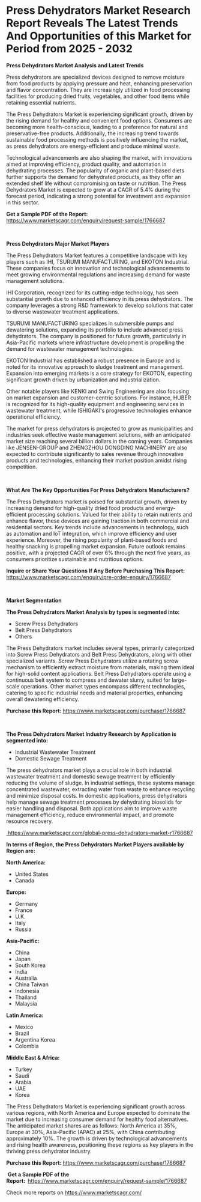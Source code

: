 <p><h1>Press Dehydrators Market Research Report Reveals The Latest Trends And Opportunities of this Market for Period from 2025 - 2032</h1></p><p><strong>Press Dehydrators Market Analysis and Latest Trends</strong></p>
<p><p>Press dehydrators are specialized devices designed to remove moisture from food products by applying pressure and heat, enhancing preservation and flavor concentration. They are increasingly utilized in food processing facilities for producing dried fruits, vegetables, and other food items while retaining essential nutrients. </p><p>The Press Dehydrators Market is experiencing significant growth, driven by the rising demand for healthy and convenient food options. Consumers are becoming more health-conscious, leading to a preference for natural and preservative-free products. Additionally, the increasing trend towards sustainable food processing methods is positively influencing the market, as press dehydrators are energy-efficient and produce minimal waste. </p><p>Technological advancements are also shaping the market, with innovations aimed at improving efficiency, product quality, and automation in dehydrating processes. The popularity of organic and plant-based diets further supports the demand for dehydrated products, as they offer an extended shelf life without compromising on taste or nutrition. The Press Dehydrators Market is expected to grow at a CAGR of 5.4% during the forecast period, indicating a strong potential for investment and expansion in this sector.</p></p>
<p><strong>Get a Sample PDF of the Report:&nbsp;</strong> <a href="https://www.marketscagr.com/enquiry/request-sample/1766687?utm_campaign=2760&utm_medium=2&utm_source=Github&utm_content=ia&utm_term=27022025&utm_id=press-dehydrators">https://www.marketscagr.com/enquiry/request-sample/1766687</a></p>
<p>&nbsp;</p>
<p><strong>Press Dehydrators Major Market Players</strong></p>
<p><p>The Press Dehydrators Market features a competitive landscape with key players such as IHI, TSURUMI MANUFACTURING, and EKOTON Industrial. These companies focus on innovation and technological advancements to meet growing environmental regulations and increasing demand for waste management solutions.</p><p>IHI Corporation, recognized for its cutting-edge technology, has seen substantial growth due to enhanced efficiency in its press dehydrators. The company leverages a strong R&D framework to develop solutions that cater to diverse wastewater treatment applications.</p><p>TSURUMI MANUFACTURING specializes in submersible pumps and dewatering solutions, expanding its portfolio to include advanced press dehydrators. The company is positioned for future growth, particularly in Asia-Pacific markets where infrastructure development is propelling the demand for wastewater management technologies.</p><p>EKOTON Industrial has established a robust presence in Europe and is noted for its innovative approach to sludge treatment and management. Expansion into emerging markets is a core strategy for EKOTON, expecting significant growth driven by urbanization and industrialization.</p><p>Other notable players like KENKI and Swing Engineering are also focusing on market expansion and customer-centric solutions. For instance, HUBER is recognized for its high-quality equipment and engineering services in wastewater treatment, while ISHIGAKI's progressive technologies enhance operational efficiency.</p><p>The market for press dehydrators is projected to grow as municipalities and industries seek effective waste management solutions, with an anticipated market size reaching several billion dollars in the coming years. Companies like JENSEN-GROUP and ZHENGZHOU DONGDING MACHINERY are also expected to contribute significantly to sales revenue through innovative products and technologies, enhancing their market position amidst rising competition.</p></p>
<p>&nbsp;</p>
<p><strong>What Are The Key Opportunities For Press Dehydrators Manufacturers?</strong></p>
<p><p>The Press Dehydrators market is poised for substantial growth, driven by increasing demand for high-quality dried food products and energy-efficient processing solutions. Valued for their ability to retain nutrients and enhance flavor, these devices are gaining traction in both commercial and residential sectors. Key trends include advancements in technology, such as automation and IoT integration, which improve efficiency and user experience. Moreover, the rising popularity of plant-based foods and healthy snacking is propelling market expansion. Future outlook remains positive, with a projected CAGR of over 6% through the next five years, as consumers prioritize sustainable and nutritious options.</p></p>
<p><strong>Inquire or Share Your Questions If Any Before Purchasing This Report:</strong> <a href="https://www.marketscagr.com/enquiry/pre-order-enquiry/1766687?utm_campaign=2760&utm_medium=2&utm_source=Github&utm_content=ia&utm_term=27022025&utm_id=press-dehydrators">https://www.marketscagr.com/enquiry/pre-order-enquiry/1766687</a></p>
<p>&nbsp;</p>
<p><strong>Market Segmentation</strong></p>
<p><strong>The Press Dehydrators Market Analysis by types is segmented into:</strong></p>
<p><ul><li>Screw Press Dehydrators</li><li>Belt Press Dehydrators</li><li>Others</li></ul></p>
<p><p>The Press Dehydrators market includes several types, primarily categorized into Screw Press Dehydrators and Belt Press Dehydrators, along with other specialized variants. Screw Press Dehydrators utilize a rotating screw mechanism to efficiently extract moisture from materials, making them ideal for high-solid content applications. Belt Press Dehydrators operate using a continuous belt system to compress and dewater slurry, suited for large-scale operations. Other market types encompass different technologies, catering to specific industrial needs and material properties, enhancing overall dewatering efficiency.</p></p>
<p><strong>Purchase this Report:&nbsp;</strong><a href="https://www.marketscagr.com/purchase/1766687?utm_campaign=2760&utm_medium=2&utm_source=Github&utm_content=ia&utm_term=27022025&utm_id=press-dehydrators">https://www.marketscagr.com/purchase/1766687</a></p>
<p>&nbsp;</p>
<p><strong>The Press Dehydrators Market Industry Research by Application is segmented into:</strong></p>
<p><ul><li>Industrial Wastewater Treatment</li><li>Domestic Sewage Treatment</li></ul></p>
<p><p>The press dehydrators market plays a crucial role in both industrial wastewater treatment and domestic sewage treatment by efficiently reducing the volume of sludge. In industrial settings, these systems manage concentrated wastewater, extracting water from waste to enhance recycling and minimize disposal costs. In domestic applications, press dehydrators help manage sewage treatment processes by dehydrating biosolids for easier handling and disposal. Both applications aim to improve waste management efficiency, reduce environmental impact, and promote resource recovery.</p></p>
<p><a href="https://www.marketscagr.com/global-press-dehydrators-market-r1766687?utm_campaign=2760&utm_medium=2&utm_source=Github&utm_content=ia&utm_term=27022025&utm_id=press-dehydrators">&nbsp;https://www.marketscagr.com/global-press-dehydrators-market-r1766687</a></p>
<p><strong>In terms of Region, the Press Dehydrators Market Players available by Region are:</strong></p>
<p>
    <p> <strong> North America: </strong>
        <ul>
            <li>United States</li>
            <li>Canada</li>
        </ul>
        </p> 
    <p> <strong> Europe: </strong>
        <ul>
            <li>Germany</li>
            <li>France</li>
            <li>U.K.</li>
            <li>Italy</li>
            <li>Russia</li>
        </ul>
        </p> 
    <p> <strong> Asia-Pacific: </strong>
        <ul>
            <li>China</li>
            <li>Japan</li>
            <li>South Korea</li>
            <li>India</li>
            <li>Australia</li>
            <li>China Taiwan</li>
            <li>Indonesia</li>
            <li>Thailand</li>
            <li>Malaysia</li>
        </ul>
        </p> 
    <p> <strong> Latin America: </strong>
        <ul>
            <li>Mexico</li>
            <li>Brazil</li>
            <li>Argentina Korea</li>
            <li>Colombia</li>
        </ul>
        </p> 
    <p> <strong> Middle East & Africa: </strong>
        <ul>
            <li>Turkey</li>
            <li>Saudi</li>
            <li>Arabia</li>
            <li>UAE</li>
            <li>Korea</li>
        </ul>
    </p>
    </p>
<p><p>The Press Dehydrators Market is experiencing significant growth across various regions, with North America and Europe expected to dominate the market due to increasing consumer demand for healthy food alternatives. The anticipated market shares are as follows: North America at 35%, Europe at 30%, Asia-Pacific (APAC) at 25%, with China contributing approximately 10%. The growth is driven by technological advancements and rising health awareness, positioning these regions as key players in the thriving press dehydrator industry.</p></p>
<p><strong>Purchase this Report: </strong><a href="https://www.marketscagr.com/purchase/1766687?utm_campaign=2760&utm_medium=2&utm_source=Github&utm_content=ia&utm_term=27022025&utm_id=press-dehydrators">https://www.marketscagr.com/purchase/1766687</a></p>
<p>&nbsp;<strong>Get a Sample PDF of the Report:&nbsp;&nbsp;</strong><a href="https://www.marketscagr.com/enquiry/request-sample/1766687?utm_campaign=2760&utm_medium=2&utm_source=Github&utm_content=ia&utm_term=27022025&utm_id=press-dehydrators">https://www.marketscagr.com/enquiry/request-sample/1766687</a></p>
<p><strong></strong></p>
<p>Check more reports on <a href="https://www.marketscagr.com/?utm_campaign=2760&utm_medium=2&utm_source=Github&utm_content=ia&utm_term=27022025&utm_id=press-dehydrators">https://www.marketscagr.com/</a></p>